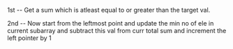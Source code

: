 1st -- Get a sum which is atleast equal to or greater than the target val. 

2nd -- Now start from the leftmost point and update the min no of ele in current subarray
	and subtract this val from curr total sum and increment the left pointer by 1
